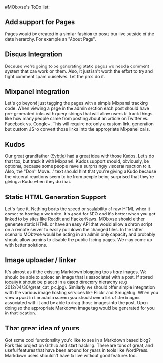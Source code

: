 #MObtvse's ToDo list: 

## Add support for Pages
Pages would be created in a similar fashion to posts but live outside of the date hierarchy. For example an "About Page".

## Disqus Integration
Because we're going to be generating static pages we need a comment system that can work on them. Also, it just isn't worth the effort to try and fight comment spam ourselves. Let the pros do it. 

## Mixpanel Integration
Let's go beyond just tagging the pages with a simple Mixpanel tracking code. When viewing a page in the admin section each post should  have pre-generated links with query strings that will allow users to track things like how many people came from posting about an article on Twitter vs. Facebook vs. Google+. This will require not only a custom link, generation but custom JS to convert those links into the appropriate Mixpanel calls. 

## Kudos
Our great grandfather ([Svbtle](http://svbtle.com)) had a great idea with those Kudos. Let's do that too, but track it with Mixpanel. Kudos support should, obviously, be optional, because some people have a surprisingly visceral reaction to it. Also, the "Don't Move..." text should hint that you're giving a Kudo because the visceral reactions seem to be from people being surprised that they're giving a Kudo when they do that. 

## Static HTML Generation Support
Let's face it. Nothing beats the speed or scalability of raw HTML when it comes to hosting a web site. It's good for SEO and it's better when you get linked to by sites like Reddit and HackerNews. MObtvse should either generate static HTML or have an easy API that would allow a chron script on a remote server to easily pull down the changed files. In the latter scenario MObtvse would be acting in an admin only capacity and probably should allow admins to disable the public facing pages. We may come up with better solutions. 

## Image uploader / linker
It's almost as if the existing Markdown blogging tools *hate* images. We should be able to upload an image that is associated with a post. If stored locally it should be placed in a dated directory hierarchy (e.g. 2012/04/30/great_cat_pic.jpg). Similarly we should offer simple integration with the various image hosting services like Flickr and SmugMug.  When you view a post in the admin screen you should see a list of the images associated with it and be able to drag those images into the post. Upon doing so the appropriate Markdown image tag would be generated for you in that location. 

## That great idea of yours
Got some cool functionality you'd like to see in a Markdown based blog? Fork this project on Github and start hacking. There are tons of great, and useful features that have been around for years in tools like WordPress. Markdown users shouldn't have to live without good features too.
